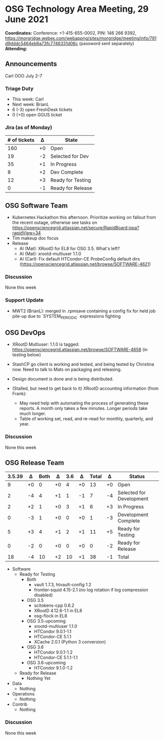 # OSG Technology Area Meeting, 29 June 2021

**Coordinates:** Conference: +1-415-655-0002, PIN: 146 266 9392, <https://morgridge.webex.com/webappng/sites/morgridge/meeting/info/791d9dddc5464eb6a73fc7746331d06c> (password sent separately)  
**Attending:**   


## Announcements

Carl OOO July 2-7  


### Triage Duty

-   This week: Carl
-   Next week: BrianL
-   6 (-3) open FreshDesk tickets
-   0 (+0) open GGUS ticket


### Jira (as of Monday)

| # of tickets | &Delta; | State             |
|------------ |------- |----------------- |
| 160          | +0      | Open              |
| 19           | -2      | Selected for Dev  |
| 35           | +1      | In Progress       |
| 8            | +2      | Dev Complete      |
| 12           | +3      | Ready for Testing |
| 0            | -1      | Ready for Release |


## OSG Software Team

-   Kubernetes Hackathon this afternoon. Prioritize working on fallout from the recent outage, otherwise see tasks on <https://opensciencegrid.atlassian.net/secure/RapidBoard.jspa?rapidView=34>
-   Tim makeup doc focus
-   Release  
    -   AI (Mat): XRootD for EL8 for OSG 3.5. What's left?
    -   AI (Mat): xrootd-multiuser 1.1.0
    -   AI (Carl): Fix default HTCondor-CE ProbeConfig default dirs (<https://opensciencegrid.atlassian.net/browse/SOFTWARE-4621>)


### Discussion

None this week  


### Support Update

-   MWT2 (BrianL): merged in .rpmsave containing a config fix for held job pile-up due to \`SYSTEM<sub>PERIODIC</sub>\` expressions fighting


## OSG DevOps

-   XRootD Multiuser: 1.1.0 is tagged: <https://opensciencegrid.atlassian.net/browse/SOFTWARE-4658> (in testing below)
-   StashCP go client is working and tested, and being tested by Christina now. Need to talk to Mats on packaging and releasing.
-   Design document is done and is being distributed.

-   (Stalled, but need to get back to it) XRootD accounting information (from Frank):  
    -   May need help with automating the process of generating these reports.  A month only takes a few minutes.  Longer periods take much longer.
    -   Table of working set, read, and re-read for monthly, quarterly, and year.


### Discussion

None this week  


## OSG Release Team

| 3.5.39 | &Delta; | Both | &Delta; | 3.6 | &Delta; | Total | &Delta; | Status                   |
| ------ | ------- | ---- | ------- | --- | ------- | ----- | ------- | ------------------------ |
| 9      | +0      | 0    | +0      | 4   | +0      | 13    | +0      | Open                     |
| 2      | -4      | 4    | +1      | 1   | -1      | 7     | -4      | Selected for Development |
| 2      | +2      | 1    | +0      | 3   | +1      | 6     | +3      | In Progress              |
| 0      | -3      | 1    | +0      | 0   | +0      | 1     | -3      | Development Complete     |
| 5      | +3      | 4    | +1      | 2   | +1      | 11    | +5      | Ready for Testing        |
| 0      | -2      | 0    | +0      | 0   | +0      | 0     | -2      | Ready for Release        |
| 18     | -4      | 10   | +2      | 10  | +1      | 38    | -1      | Total                    |

-   Software  
    -   Ready for Testing  
        -   Both  
            -   vault 1.7.3, htvault-config 1.2
            -   frontier-squid 4.15-2.1 (no log rotation if log compression disabled)
        -   OSG 3.5  
            -   scitokens-cpp 0.6.2
            -   XRootD 4.12.6-1.1 in EL8
            -   osg-flock in EL8
        -   OSG 3.5-upcoming  
            -   xrootd-multiuser 1.1.0
            -   HTCondor 9.0.1-1.1
            -   HTCondor-CE 5.1.1
            -   XCache 2.0.1 (Python 3 conversion)
        -   OSG 3.6  
            -   HTCondor 9.0.1-1.2
            -   HTCondor-CE 5.1.1-1.1
        -   OSG 3.6-upcoming  
            -   HTCondor 9.1.0-1.2
    -   Ready for Release  
        -   Nothing Yet
-   Data  
    -   Nothing
-   Operations  
    -   Nothing
-   Contrib  
    -   Nothing


### Discussion

None this week
